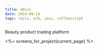 ```yaml
---
title: eDivv
date: 2014-09-14
tags: rails, erb, sass, coffeescript
---
```


Beauty product trading platform

<div class='row'>
  <%= screens_for_project(current_page) %>
</div>
